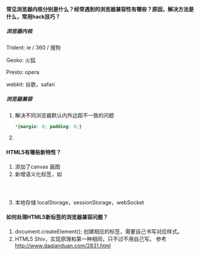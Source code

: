 #### 常见浏览器内核分别是什么？经常遇到的浏览器兼容性有哪些？原因，解决方法是什么，常用hack技巧？

##### 浏览器内核

Trident:   ie / 360 / 搜狗

Geoko: 	火狐

Presto:	opera

webkit:	谷歌，safari

##### 浏览器兼容

1. 解决不同浏览器默认内外边距不一致的问题

   ```css
   *{margin: 0; padding: 0;}
   ```

2. 



#### HTML5有哪些新特性？

1. 添加了canvas 画图
2. 新增语义化标签，如 <header> <footer> <section>
3. 本地存储 localStorage，sessionStorage，webSocket

#### 如何处理HTML5新标签的浏览器兼容问题？

1. document.createElement();  创建相应的标签，需要自己书写对应样式。
2. HTML5 Shiv，实现原理和第一种相同，只不过不用自己写。 参考 http://www.daqianduan.com/2831.html

